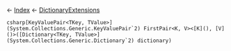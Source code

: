 ← [Index](Api-Index) ← [DictionaryExtensions](System.Collections.Generic.DictionaryExtensions)

```csharp[KeyValuePair<TKey, TValue>](System.Collections.Generic.KeyValuePair`2) FirstPair<K, V><[K](), [V]()>([Dictionary<TKey, TValue>](System.Collections.Generic.Dictionary`2) dictionary)```